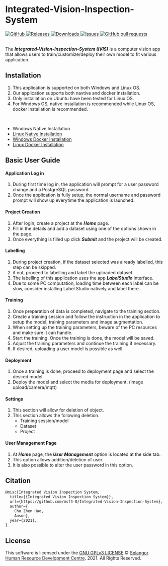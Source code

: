 # Integrated-Vision-Inspection-System

<a href="https://github.com/msf4-0/Integrated-Vision-Inspection-System/blob/master/LICENSE">
    <img alt="GitHub" src="https://img.shields.io/github/license/msf4-0/Integrated-Vision-Inspection-System.svg?color=blue">
</a>
<a href="https://github.com/msf4-0/Integrated-Vision-Inspection-System/releases">
    <img alt="Releases" src="https://img.shields.io/github/release/msf4-0/Integrated-Vision-Inspection-System?color=success" />
</a>
<a href="https://github.com/msf4-0/Integrated-Vision-Inspection-System/releases">
    <img alt="Downloads" src="https://img.shields.io/github/downloads/msf4-0/Integrated-Vision-Inspection-System/total.svg?color=success" />
</a>
<a href="https://github.com/msf4-0/Integrated-Vision-Inspection-System/issues">
      <img alt="Issues" src="https://img.shields.io/github/issues/msf4-0/Integrated-Vision-Inspection-System?color=blue" />
</a>
<a href="https://github.com/msf4-0/Integrated-Vision-Inspection-System/pulls">
    <img alt="GitHub pull requests" src="https://img.shields.io/github/issues-pr/msf4-0/Integrated-Vision-Inspection-System?color=blue" />
</a>
<br><br>

The ***Integrated-Vision-Inspection-System (IVIS)*** is a computer vision app that allows users to train/customize/deploy their own model to fit various application.

## Installation
1. This application is supported on both Windows and Linux OS. 
2. Our application supports both navtive and docker installation. 
3. Only installation on Ubuntu have been tested for Linux OS.
4. For Windows OS, native installation is recommended while Linux OS, docker installation is recommended. 

<br>

- Windows Native Installation 
- [Linux Native Installation](https://drive.google.com/file/d/1yQ6-m-M2gojxkpE12kfANiVTZxOPmL2W/view?usp=sharing)
- [Windows Docker Installation](https://drive.google.com/file/d/1PhfnLkhXKd5nSJgcsEkZOhHVteVk4pGT/view?usp=sharing)
- [Linux Docker Installation](https://drive.google.com/file/d/16XJfvQe3Gt7KOJj6MVsF_mX4v2twartm/view?usp=sharing)

## Basic User Guide
#### Application Log in
1. During first time log in, the application will prompt for a user password change and a PostgreSQL password.
2. Once the application is fully setup, the normal username and password prompt will show up everytime the application is launched. 

#### Project Creation
 1. After login, create a project at the ***Home*** page.
 2. Fill in the details and add a dataset using one of the options shown in the page.
 3. Once everything is filled up click ***Submit*** and the project will be created.

#### Labelling
 1. During project creation, if the dataset selected was already labelled, this step can be skipped.
 2. if not, proceed to labelling and label the uploaded dataset.
 3. The labelling of this application uses the app ***LabelStudio*** interface.
 4. Due to some PC computation, loading time between each label can be slow, consider installing Label Studio natively and label there.

#### Training 
 1. Once preparation of data is completed, navigate to the training section.
 2. Create a training session and follow the instruction in the application to setup the model, training parameters and image augmentation.
 3. When setting up the training parameters, beware of the PC resources and make sure it can handle.
 4. Start the training. Once the training is done, the model will be saved.
 5. Adjust the training parameters and continue the training if necessary.
 6. If desired, uploading a user model is possible as well.

#### Deployment 
 1. Once a training is done, proceed to deployment page and select the desired model.
 2. Deploy the model and select the media for deployment. (image upload/camera/mqtt) 

#### Settings
 1. This section will allow for deletion of object.
 2. This section allows the following deletion.
    - Training session/model
    - Dataset
    - Project

#### User Management Page
 1. At ***Home*** page, the ***User Management*** option is located at the side tab.
 2. This option allows addition/deletion of user.
 3. It is also possible to alter the user password in this option.

## Citation
```tex
@misc{Integrated Vision Inspection System,
  title={{Integrated Vision Inspection System}},
  url={https://github.com/msf4-0/Integrated-Vision-Inspection-System},
  author={
    Chu Zhen Hao,
    Anson},
  year={2021},
}
```
 
## License

This software is licensed under the [GNU GPLv3 LICENSE](/LICENSE) © [Selangor Human Resource Development Centre](http://www.shrdc.org.my/). 2021.  All Rights Reserved.
